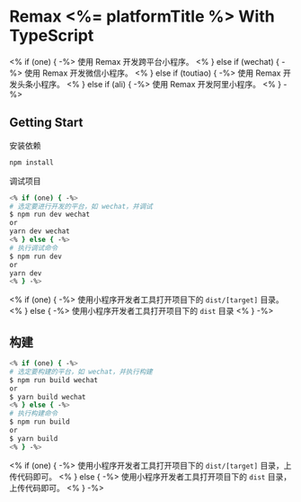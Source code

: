 # Remax <%= platformTitle %> With TypeScript

<% if (one) { -%>
使用 Remax 开发跨平台小程序。
<% } else if (wechat) { -%>
使用 Remax 开发微信小程序。
<% } else if (toutiao) { -%>
使用 Remax 开发头条小程序。
<% } else if (ali) { -%>
使用 Remax 开发阿里小程序。
<% } -%>

## Getting Start

安装依赖

```bash
npm install
```

调试项目

```bash
<% if (one) { -%>
# 选定要进行开发的平台，如 wechat，并调试
$ npm run dev wechat
or
yarn dev wechat
<% } else { -%>
# 执行调试命令
$ npm run dev
or
yarn dev
<% } -%>
```

<% if (one) { -%>
使用小程序开发者工具打开项目下的 `dist/[target]` 目录。
<% } else { -%>
使用小程序开发者工具打开项目下的 `dist` 目录
<% } -%>

## 构建

```bash
<% if (one) { -%>
# 选定要构建的平台，如 wechat，并执行构建
$ npm run build wechat
or
$ yarn build wechat
<% } else { -%>
# 执行构建命令
$ npm run build
or
$ yarn build
<% } -%>
```

<% if (one) { -%>
使用小程序开发者工具打开项目下的 `dist/[target]` 目录，上传代码即可。
<% } else { -%>
使用小程序开发者工具打开项目下的 `dist` 目录，上传代码即可。
<% } -%>
